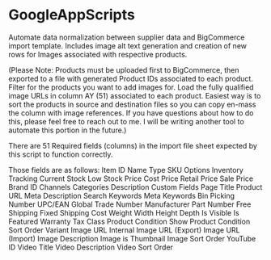 # GoogleAppScripts
Automate data normalization between supplier data and BigCommerce import template.  Includes image alt text generation and creation of new rows for Images associated with respective products.  

(Please Note: Products must be uploaded first to BigCommerce, then exported to a file with generated Product IDs associated to each product.  Filter for the products you want to add images for.  Load the fully qualified image URLs in column AY (51) associated to each product.  Easiest way is to sort the products in source and destination files so you can copy en-mass the column with image references.  If you have questions about how to do this, please feel free to reach out to me.  I will be writing another tool to automate this portion in the future.)

There are 51 Required fields (columns) in the import file sheet expected by this script to function correctly. 

Those fields are as follows: 
Item	ID	Name	Type	SKU	Options	Inventory Tracking	Current Stock	Low Stock	Price	Cost Price	Retail Price	Sale Price	Brand ID	Channels	Categories	Description	Custom Fields	Page Title	Product URL	Meta Description	Search Keywords	Meta Keywords	Bin Picking Number	UPC/EAN	Global Trade Number	Manufacturer Part Number	Free Shipping	Fixed Shipping Cost	Weight	Width	Height	Depth	Is Visible	Is Featured	Warranty	Tax Class	Product Condition	Show Product Condition	Sort Order	Variant Image URL	Internal Image URL (Export)	Image URL (Import)	Image Description	Image is Thumbnail	Image Sort Order	YouTube ID	Video Title	Video Description	Video Sort Order	


